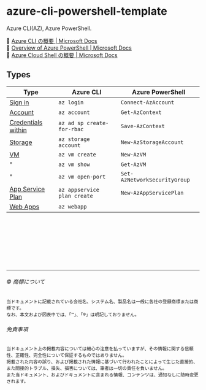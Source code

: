 # azure-cli-powershell-template

Azure CLI(AZ), Azure PowerShell.  

:link: [Azure CLI の概要 | Microsoft Docs](https://docs.microsoft.com/ja-jp/cli/azure/)  
:link: [Overview of Azure PowerShell | Microsoft Docs](https://docs.microsoft.com/ja-jp/powershell/azure)  
:link: [Azure Cloud Shell の概要 | Microsoft Docs](https://docs.microsoft.com/ja-jp/azure/cloud-shell/overview)  

## Types

| Type                                      | Azure CLI                       | Azure PowerShell  
| ----------------------------------------- | ------------------------------- | -----------------------  
| [Sign in](signin/)                        | ``az login``                    | ``Connect-AzAccount``
| [Account](account/)                       | ``az account``                  | ``Get-AzContext``
| [Credentials within](credentials-within/) | ``az ad sp create-for-rbac``    | ``Save-AzContext``
| [Storage](storage/)                       | ``az storage account``          | ``New-AzStorageAccount``
| [VM](vm/)                                 | ``az vm create``                | ``New-AzVM``
| "                                         | ``az vm show``                  | ``Get-AzVM``
| "                                         | ``az vm open-port``             | ``Set-AzNetworkSecurityGroup``
| [App Service Plan](appservice-plan/)      | ``az appservice plan create``   | ``New-AzAppServicePlan``
| [Web Apps](webapps)                       | ``az webapp``                   | 
















　  
　  
　  
　  
　  
　  

* * *

###### :copyright: 商標について

<sup>当ドキュメントに記載されている会社名、システム名、製品名は一般に各社の登録商標または商標です。</sup>  
<sup>なお、本文および図表中では、「™」、「®」は明記しておりません。</sup>  

###### 免責事項  
<sup>当ドキュメント上の掲載内容については細心の注意を払っていますが、その情報に関する信頼性、正確性、完全性について保証するものではありません。</sup>  
<sup>掲載された内容の誤り、および掲載された情報に基づいて行われたことによって生じた直接的、また間接的トラブル、損失、損害については、筆者は一切の責任を負いません。</sup>  
<sup>また当ドキュメント、およびドキュメントに含まれる情報、コンテンツは、通知なしに随時変更されます。</sup>  